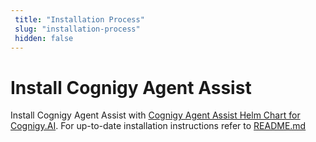 ```yaml
---
 title: "Installation Process"
 slug: "installation-process"
 hidden: false 
---
```


# Install Cognigy Agent Assist

Install Cognigy Agent Assist with [Cognigy Agent Assist Helm Chart for Cognigy.AI](https://github.com/Cognigy/cognigy-agent-assist-helm-chart). For up-to-date installation instructions refer to [README.md](https://github.com/Cognigy/cognigy-agent-assist-helm-chart#readme)
